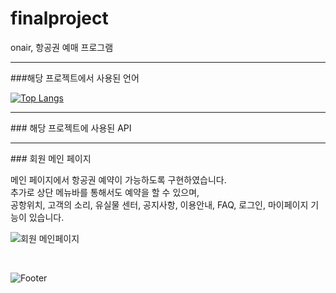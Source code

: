 # finalproject   
onair, 항공권 예매 프로그램   


<hr>
###해당 프로젝트에서 사용된 언어<br/>

[![Top Langs](https://github-readme-stats.vercel.app/api/top-langs/?username=Runu09)](https://github.com/Runu09/github-readme-stats)   

<hr>
### 해당 프로젝트에 사용된 API   <br>

<hr>
### 회원 메인 페이지<br/>

메인 페이지에서 항공권 예약이 가능하도록 구현하였습니다.   
추가로 상단 메뉴바를 통해서도 예약을 할 수 있으며,   
공항위치, 고객의 소리, 유실물 센터, 공지사항, 이용안내, FAQ, 로그인, 마이페이지 기능이 있습니다.

![회원 메인페이지](https://user-images.githubusercontent.com/88878686/179890980-0411b122-147e-4798-8b69-031267a47db6.jpg)   

<br>


![Footer](https://capsule-render.vercel.app/api?type=waving&color=auto&height=200&width=1100&section=footer)   
